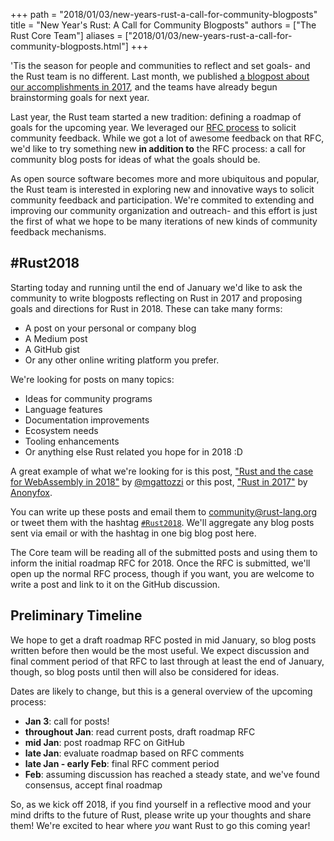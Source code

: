 +++
path = "2018/01/03/new-years-rust-a-call-for-community-blogposts"
title = "New Year's Rust: A Call for Community Blogposts"
authors = ["The Rust Core Team"]
aliases = ["2018/01/03/new-years-rust-a-call-for-community-blogposts.html"]
+++

'Tis the season for people and communities to reflect and set goals- and the Rust team is
no different. Last month, we published [a blogpost about our accomplishments in 2017],
and the teams have already begun brainstorming goals for next year.

[a blogpost about our accomplishments in 2017]: https://blog.rust-lang.org/2017/12/21/rust-in-2017.html

Last year, the Rust team started a new tradition: defining a roadmap of goals for the 
upcoming year. We leveraged our 
[RFC process](https://github.com/aturon/rfcs/blob/roadmap-2017/text/0000-roadmap-2017.md)
to solicit community feedback. While we got a lot of awesome feedback on that RFC, we'd 
like to try something new **in addition to** the RFC process: a call for community blog posts
for ideas of what the goals should be.

As open source software becomes more and more ubiquitous and popular, the Rust team is
interested in exploring new and innovative ways to solicit community feedback and
participation. We're commited to extending and improving our community organization and
outreach- and this effort is just the first of what we hope to be many iterations of new kinds of
community feedback mechanisms.

## #Rust2018

Starting today and running until the end of January we'd like to ask the community to write
blogposts reflecting on Rust in 2017 and proposing goals and directions for Rust in 2018. 
These can take many forms:

- A post on your personal or company blog
- A Medium post
- A GitHub gist
- Or any other online writing platform you prefer.

We're looking for posts on many topics: 

- Ideas for community programs
- Language features
- Documentation improvements
- Ecosystem needs
- Tooling enhancements
- Or anything else Rust related you hope for in 2018 :D

A great example of what we're looking for is this post, 
["Rust and the case for WebAssembly in 2018"](https://mgattozzi.com/rust-wasm) by 
[@mgattozzi](https://github.com/mgattozzi) or this post, 
["Rust in 2017"](https://medium.com/@Hisako1337/rust-in-2017-8f2b57a67d9b)
by [Anonyfox](https://github.com/Anonyfox).

You can write up these posts and email them to <a href="mailto:community@rust-lang.org">community@rust-lang.org</a>
or tweet them with the hashtag [`#Rust2018`]. We'll aggregate any blog posts sent via email or with the hashtag in one
big blog post here. 

[`#Rust2018`]: https://twitter.com/search?q=%23Rust2018

The Core team will be reading all of the submitted posts and using them to inform the initial
roadmap RFC for 2018. Once the RFC is submitted, we'll open up the normal RFC process, though
if you want, you are welcome to write a post and link to it on the GitHub discussion.


## Preliminary Timeline

We hope to get a draft roadmap RFC posted in mid January, so blog posts written before then
would be the most useful. We expect discussion and final comment period of that RFC to last
through at least the end of January, though, so blog posts until then will also be considered
 for ideas.

Dates are likely to change, but this is a general overview of the upcoming process:

- **Jan 3**: call for posts!
- **throughout Jan**: read current posts, draft roadmap RFC
- **mid Jan**: post roadmap RFC on GitHub
- **late Jan**: evaluate roadmap based on RFC comments
- **late Jan - early Feb**: final RFC comment period
- **Feb**: assuming discussion has reached a steady state, and we've found consensus, accept final roadmap

So, as we kick off 2018, if you find yourself in a reflective mood and your mind drifts to the future of Rust,
please write up your thoughts and share them! We're excited to hear where *you* want Rust to go this coming year!
